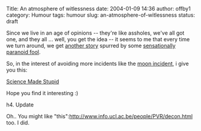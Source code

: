 Title: An atmosphere of witlessness
date: 2004-01-09 14:36
author: offby1
category: Humour
tags: humour
slug: an-atmosphere-of-witlessness
status: draft

Since we live in an age of opinions \-- they\'re like assholes, we\'ve all got one, and they all \... well, you get the idea \-- it seems to me that every time we turn around, we get [another story](http://science.slashdot.org/article.pl?sid=04/01/09/1724246&mode=thread&tid=134&tid=152&tid=160&tid=185) spurred by some [sensationally paranoid fool](http://mars-news.de/).

So, in the interest of avoiding more incidents like the [moon incident](http://batesmotel.8m.com/), i give you this:

[Science Made Stupid](http://www.besse.at/sms/smsintro.html)

Hope you find it interesting :)

h4. Update

Oh.. You might like \"this\":http://www.info.ucl.ac.be/people/PVR/decon.html too. I did.
